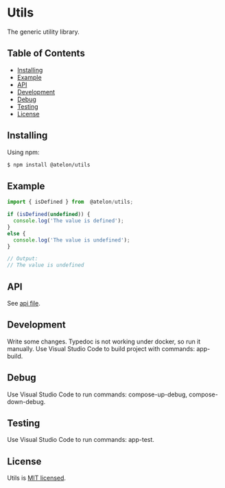 # Utils

The generic utility library.

## Table of Contents

  - [Installing](#installing)
  - [Example](#example)
  - [API](#api)
  - [Development](#development)
  - [Debug](#debug)
  - [Testing](#testing)
  - [License](#license)

## Installing

Using npm:

```bash
$ npm install @atelon/utils
```

## Example

```ts
import { isDefined } from  @atelon/utils;

if (isDefined(undefined)) {
  console.log('The value is defined');
}
else {
  console.log('The value is undefined');
}

// Output:
// The value is undefined
```

## API

See [api file](./docs/modules.md).

## Development

Write some changes. Typedoc is not working under docker, so run it manually. Use Visual Studio Code to build project with commands: app-build.

## Debug

Use Visual Studio Code to run commands: compose-up-debug, compose-down-debug.

## Testing

Use Visual Studio Code to run commands: app-test.

## License

Utils is [MIT licensed](LICENSE).

